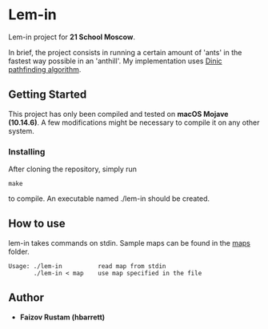 # Lem-in

Lem-in project for **21 School Moscow**.

In brief, the project consists in running a certain amount of 'ants' in the fastest way possible in an 'anthill'. My implementation uses [Dinic pathfinding algorithm](http://e-maxx.ru/algo/dinic).

## Getting Started

This project has only been compiled and tested on **macOS Mojave (10.14.6)**. A few modifications might be necessary to compile it on any other system.

### Installing

After cloning the repository, simply run

```
make
```

to compile. An executable named ./lem-in should be created.

## How to use

lem-in takes commands on stdin. Sample maps can be found in the [maps](maps/) folder.

```
Usage: ./lem-in          read map from stdin
       ./lem-in < map    use map specified in the file
```

## Author

* **Faizov Rustam (hbarrett)**
